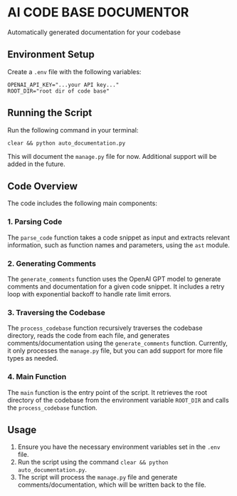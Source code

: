 # AI CODE BASE DOCUMENTOR

Automatically generated documentation for your codebase

## Environment Setup

Create a `.env` file with the following variables:

```
OPENAI_API_KEY="...your API key..."
ROOT_DIR="root dir of code base"
```

## Running the Script

Run the following command in your terminal:

```
clear && python auto_documentation.py
```

This will document the `manage.py` file for now. Additional support will be added in the future.

## Code Overview

The code includes the following main components:

### 1. Parsing Code

The `parse_code` function takes a code snippet as input and extracts relevant information, such as function names and parameters, using the `ast` module.

### 2. Generating Comments

The `generate_comments` function uses the OpenAI GPT model to generate comments and documentation for a given code snippet. It includes a retry loop with exponential backoff to handle rate limit errors.

### 3. Traversing the Codebase

The `process_codebase` function recursively traverses the codebase directory, reads the code from each file, and generates comments/documentation using the `generate_comments` function. Currently, it only processes the `manage.py` file, but you can add support for more file types as needed.

### 4. Main Function

The `main` function is the entry point of the script. It retrieves the root directory of the codebase from the environment variable `ROOT_DIR` and calls the `process_codebase` function.

## Usage

1. Ensure you have the necessary environment variables set in the `.env` file.
2. Run the script using the command `clear && python auto_documentation.py`.
3. The script will process the `manage.py` file and generate comments/documentation, which will be written back to the file.
